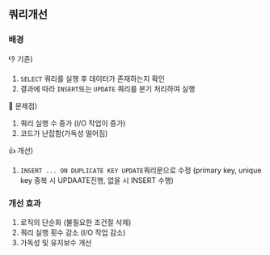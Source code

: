 ## 쿼리개선

### 배경

 👎  기존) 
   1. ```SELECT``` 쿼리를 실행 후 데이터가 존재하는지 확인
   2. 결과에 따라 ```INSERT```또는 ```UPDATE``` 쿼리를 분기 처리하여 실행

 🥵 문제점) 
   1. 쿼리 실행 수 증가 (I/O 작업이 증가)
   2. 코드가 난잡함(가독성 떨어짐)

  👍 개선)
  1. ```INSERT ... ON DUPLICATE KEY UPDATE```쿼리문으로 수정
     (primary key, unique key 중복 시 UPDAATE진행, 없을 시 INSERT 수행)

     
### 개선 효과
1. 로직의 단순화 (불필요한 조건절 삭제)
2. 쿼리 실행 횟수 감소 (I/O 작업 감소)
3. 가독성 및 유지보수 개선
    
